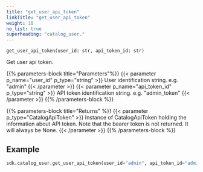 ```yaml
---
title: "get_user_api_token"
linkTitle: "get_user_api_token"
weight: 10
no_list: true
superheading: "catalog_user."
---
```




``get_user_api_token(user_id: str, api_token_id: str)``

Get user api token.

{{% parameters-block  title="Parameters"%}}
{{< parameter p_name="user_id" p_type="string" >}}
User identification string. e.g. "admin"
{{< /parameter >}}
{{< parameter p_name="api_token_id" p_type="string" >}}
API token identification string. e.g. "admin_token"
{{< /parameter >}}
{{% /parameters-block %}}

{{% parameters-block title="Returns" %}}
{{< parameter p_type="CatalogApiToken" >}}
Instance of CatalogApiToken holding the information about API token.
Note that the bearer token is not returned. It will always be None.
{{< /parameter >}}
{{% /parameters-block %}}
## Example

```python
sdk.catalog_user.get_user_api_token(user_id="admin", api_token_id="admin_token")
```
